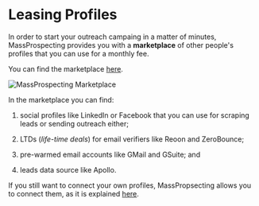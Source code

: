 # Leasing Profiles

In order to start your outreach campaing in a matter of minutes, MassProspecting provides you with a **marketplace** of other people's profiles that you can use for a monthly fee.

You can find the marketplace [here](https://massprospecting.com/marketplace).

![MassProspecting Marketplace](/docs/assets/user/2-1.jpeg)

In the marketplace you can find:

1. social profiles like LinkedIn or Facebook that you can use for scraping leads or sending outreach either;

2. LTDs (_life-time deals_) for email verifiers like Reoon and ZeroBounce;

3. pre-warmed email accounts like GMail and GSuite; and

4. leads data source like Apollo.

If you still want to connect your own profiles, MassPropsecting allows you to connect them, as it is explained [here](/docs/user/3-registering-your-profiles.md).


